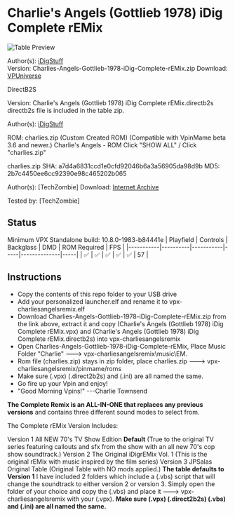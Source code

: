 # Charlie's Angels (Gottlieb 1978) iDig Complete rEMix

![Table Preview](https://vpuniverse.com/screenshots/monthly_2021_03/charlie.png.d4756de622518ea2dadec8c95e229727.png)

Author(s): [iDigStuff](https://vpuniverse.com/profile/29753-idigstuff/)  
Version:  Charlies-Angels-Gottlieb-1978-iDig-Complete-rEMix.zip
Download:  [VPUniverse](https://vpuniverse.com/files/file/5943-charlie%e2%80%99s-angels-gottlieb-1978-idig-complete-remix/)

DirectB2S

Version: Charlie's Angels (Gottlieb 1978) iDig Complete rEMix.directb2s
directb2s file is included in the table zip.

Author(s): [iDigStuff](https://vpuniverse.com/profile/29753-idigstuff/) 

ROM: charlies.zip (Custom Created ROM) (Compatible with VpinMame beta 3.6 and newer.)
Charlie's Angels - ROM
Click "SHOW ALL" / Click "charlies.zip"

charlies.zip
SHA: a7d4a6831ccd1e0cfd92046b6a3a56905da98d9b
MD5: 2b7c4450ee6cc92390e98c465202b065

Author(s): [TechZombie]
Download:  [Internet Archive](https://archive.org/details/charlies_202408)

Tested by:
[TechZombie]

## Status 

Minimum VPX Standalone build: 10.8.0-1983-b84441e
| Playfield | Controls | Backglass | DMD | ROM Required | FPS | 
|-----------|----------|-----------|-----|--------------|-----|
| :white_check_mark: | :white_check_mark: | :white_check_mark: | :white_check_mark: | :white_check_mark: | 57 |

## Instructions

- Copy the contents of this repo folder to your USB drive
- Add your personalized launcher.elf and rename it to vpx-charliesangelsremix.elf
- Download Charlies-Angels-Gottlieb-1978-iDig-Complete-rEMix.zip from the link above, extract it and copy (Charlie's Angels (Gottlieb 1978) iDig Complete rEMix.vpx) and (Charlie's Angels (Gottlieb 1978) iDig Complete rEMix.directb2s) into vpx-charliesangelsremix
- Open Charlies-Angels-Gottlieb-1978-iDig-Complete-rEMix, Place Music Folder "Charlie" ---> vpx-charliesangelsremix\music\EM\.
- Rom file (charlies.zip) stays in zip folder, place charlies.zip ---> vpx-charliesangelsremix/pinmame/roms
- Make sure (.vpx) (.direct2b2s) and (.ini) are all named the same. 
- Go fire up your Vpin and enjoy!
- "Good Morning Vpins!" ---Charlie Townsend

**The Complete Remix is an ALL-IN-ONE that replaces any previous versions**
and contains three different sound modes to select from.

The Complete rEMix Version Includes:

Version 1 All NEW 70's TV Show Edition **Default**
(True to the original TV series featuring callouts and sfx from the show with an all new 70's cop show soundtrack.)
Version 2 The Original iDigrEMix Vol. 1 
(This is the original rEMix with music inspired by the film series)
Version 3 JPSalas Original Table 
(Original Table with NO mods applied.)
**The table defaults to Version 1**
I have included 2 folders which include a (.vbs) script that will change the soundtrack to either version 2 or version 3.
Simply open the folder of your choice and copy the (.vbs) and place it ---> vpx-charliesangelsremix with your (.vpx).
**Make sure (.vpx) (.direct2b2s) (.vbs) and (.ini) are all named the same.**

